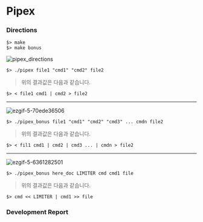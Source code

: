 # Pipex
### Directions
```
$> make
$> make bonus
```
![pipex_directions](https://user-images.githubusercontent.com/69841779/211208419-beb697c3-2a5c-4e24-af3f-3a1c2ff29b39.gif)
```
$> ./pipex file1 "cmd1" "cmd2" file2
```
> 위의 결과값은 다음과 같습니다.
```
$> < file1 cmd1 | cmd2 > file2
```
---
![ezgif-5-70ede36506](https://user-images.githubusercontent.com/69841779/211271522-60c5263f-022f-468f-95f4-7d4348930282.gif)
```
$> ./pipex_bonus file1 "cmd1" "cmd2" "cmd3" ... cmdn file2
```
> 위의 결과값은 다음과 같습니다.
```
$> < fil1 cmd1 | cmd2 | cmd3 ... | cmdn > file2
```
---
![ezgif-5-6361282501](https://user-images.githubusercontent.com/69841779/211270334-6b072558-5598-4f24-933f-c27914b9540e.gif)
```
$> ./pipex_bonus here_doc LIMITER cmd cmd1 file
```
> 위의 결과값은 다음과 같습니다.
```
$> cmd << LIMITER | cmd1 >> file
```
### Development Report
